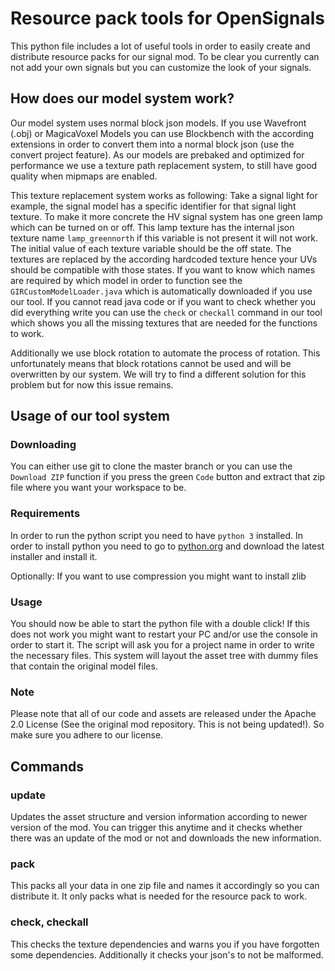 # Resource pack tools for OpenSignals

This python file includes a lot of useful tools in order to easily create and distribute resource packs for our signal mod. To be clear you currently can not add your own signals but you can customize the look of your signals.

## How does our model system work?

Our model system uses normal block json models. If you use Wavefront (.obj) or MagicaVoxel Models you can use Blockbench with the according extensions in order to convert them into a normal block json (use the convert project feature). As our models are prebaked and optimized for performance we use a texture path replacement system, to still have good quality when mipmaps are enabled.

This texture replacement system works as following: Take a signal light for example, the signal model has a specific identifier for that signal light texture. To make it more concrete the HV signal system has one green lamp which can be turned on or off. This lamp texture has the internal json texture name `lamp_greennorth` if this variable is not present it will not work. The initial value of each texture variable should be the off state. The textures are replaced by the according hardcoded texture hence your UVs should be compatible with those states. If you want to know which names are required by which model in order to function see the `GIRCustomModelLoader.java` which is automatically downloaded if you use our tool. If you cannot read java code or if you want to check whether you did everything write you can use the `check` or `checkall` command in our tool which shows you all the missing textures that are needed for the functions to work.

Additionally we use block rotation to automate the process of rotation. This unfortunately means that block rotations cannot be used and will be overwritten by our system. We will try to find a different solution for this problem but for now this issue remains.

## Usage of our tool system

### Downloading

You can either use git to clone the master branch or you can use the `Download ZIP` function if you press the green `Code` button and extract that zip file where you want your workspace to be.

### Requirements

In order to run the python script you need to have `python 3` installed. In order to install python you need to go to [python.org](https://www.python.org/downloads/) and download the latest installer and install it.

Optionally: If you want to use compression you might want to install zlib

### Usage

You should now be able to start the python file with a double click! If this does not work you might want to restart your PC and/or use the console in order to start it. The script will ask you for a project name in order to write the necessary files. This system will layout the asset tree with dummy files that contain the original model files.

### Note

Please note that all of our code and assets are released under the Apache 2.0 License (See the original mod repository. This is not being updated!). So make sure you adhere to our license.

## Commands

### update

Updates the asset structure and version information according to newer version of the mod. You can trigger this anytime and it checks whether there was an update of the mod or not and downloads the new information.

### pack

This packs all your data in one zip file and names it accordingly so you can distribute it. It only packs what is needed for the resource pack to work.

### check, checkall

This checks the texture dependencies and warns you if you have forgotten some dependencies. Additionally it checks your json's to not be malformed.
